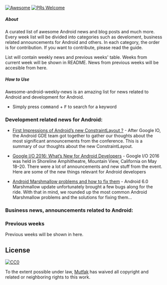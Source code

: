[![Awesome](https://cdn.rawgit.com/sindresorhus/awesome/d7305f38d29fed78fa85652e3a63e154dd8e8829/media/badge.svg)](https://github.com/sindresorhus/awesome)
[![PRs Welcome](https://img.shields.io/badge/PRs-welcome-brightgreen.svg)](http://makeapullrequest.com)

##### About

A curated list of awesome Android news and blog posts and much more.
Every week list will be divided into categories such as develoment, business related announcements for Android and others. In each category, the order is for contribution. If you want to contribute, please read the guide.

List will contain weekly news and previous weeks' table.
Weeks from current week will be shown in README.
News from previous weeks will be accesible from here.

##### How to Use
Awesome-android-weekly-news is an amazing list for news related to Android and development for Android.
- Simply press <kbd>command</kbd> + <kbd>F</kbd> to search for a keyword

### Development related news for Android:

- [First Impressions of Android’s new ConstraintLayout ?](https://medium.com/google-developer-experts/first-impressions-of-androids-new-constraintlayout-c6d081b2bc2a#.f4z7f7rlg) - After Google IO, the Android GDE team got together to gather our thoughts about the most significant announcements from the conference. This is a summary of our thoughts about the new ConstraintLayout.

- [Google I/O 2016: What’s New for Android Developers](https://medium.com/android-news/google-i-o-2016-whats-new-for-android-developers-2a172766cecb#.x2ubsdihn) - Google I/O 2016 was held in Shoreline Amphitheatre, Mountain View, California on May 18–20. There were a lot of announcements and new stuff from the event. Here are some of the new things relevant for Android developers 

- [Android Marshmallow problems and how to fix them](https://www.androidpit.com/android-marshmallow-problems-and-how-to-fix-them) - Android 6.0 Marshmallow update unfortunately brought a few bugs along for the ride. With that in mind, we rounded up the most common Android Marshmallow problems and the solutions for fixing them...

### Business news, announcements related to Android:


### Previous weeks
Previous weeks will be shown in here.

## License

[![CC0](http://mirrors.creativecommons.org/presskit/buttons/88x31/svg/cc-zero.svg)](https://creativecommons.org/publicdomain/zero/1.0/)

To the extent possible under law, [Mutfak](https://github.com/mutfak) has waived all copyright and related or neighboring rights to this work.
